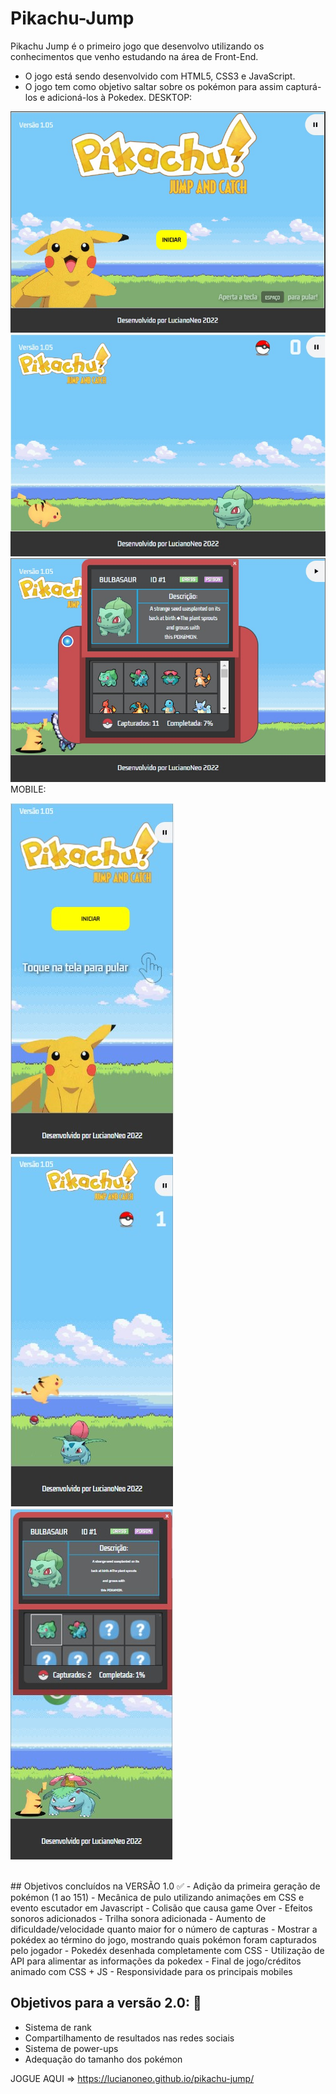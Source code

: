 ﻿# Pikachu-Jump
Pikachu Jump é o primeiro jogo que desenvolvo utilizando os conhecimentos que venho estudando na área de Front-End. 
- O jogo está sendo desenvolvido com HTML5, CSS3 e JavaScript.
- O jogo tem como objetivo saltar sobre os pokémon para assim capturá-los e adicioná-los à Pokedex.
DESKTOP:
<img src='screen1.jpg'>
<img src='screen2.jpg'>
<img src='screen3.jpg'>
MOBILE:
<p align:center>
<img src='screenmobile1.jpg'>
<img src='screenmobile2.jpg'>
<img src='screenmobile3.jpg'>
</p>
<br>
## Objetivos concluídos na VERSÃO 1.0 ✅
- Adição da primeira geração de pokémon (1 ao 151)
- Mecânica de pulo utilizando animações em CSS e evento escutador em Javascript
- Colisão que causa game Over 
- Efeitos sonoros adicionados
- Trilha sonora adicionada
- Aumento de dificuldade/velocidade quanto maior for o número de capturas
- Mostrar a pokédex ao término do jogo, mostrando quais pokémon foram capturados pelo jogador
- Pokedéx desenhada completamente com CSS
- Utilização de API para alimentar as informações da pokedex
- Final de jogo/créditos animado com CSS + JS
- Responsividade para os principais mobiles

## Objetivos para a versão 2.0: 🧹
- Sistema de rank
- Compartilhamento de resultados nas redes sociais
- Sistema de power-ups
- Adequação do tamanho dos pokémon


JOGUE AQUI => https://lucianoneo.github.io/pikachu-jump/

